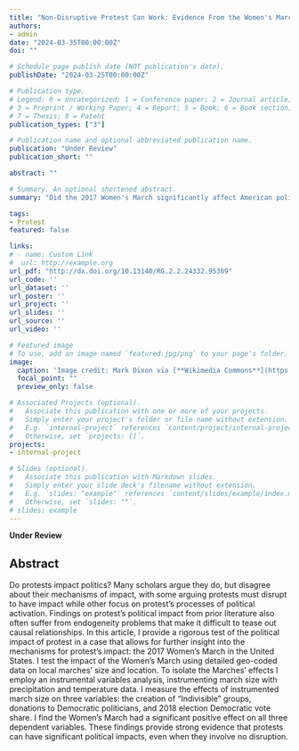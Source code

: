 ```yaml
---
title: "Non-Disruptive Protest Can Work: Evidence From the Women's March"
authors:
- admin
date: "2024-03-35T00:00:00Z"
doi: ""

# Schedule page publish date (NOT publication's date).
publishDate: "2024-03-25T00:00:00Z"

# Publication type.
# Legend: 0 = Uncategorized; 1 = Conference paper; 2 = Journal article;
# 3 = Preprint / Working Paper; 4 = Report; 5 = Book; 6 = Book section;
# 7 = Thesis; 8 = Patent
publication_types: ["3"]

# Publication name and optional abbreviated publication name.
publication: "Under Review"
publication_short: ""

abstract: ""

# Summary. An optional shortened abstract.
summary: "Did the 2017 Women's March significantly affect American politics? I use an instrumental variables approach to show significant effects positive effects on levels of future activism and the 2018 Democratic vote share." 

tags:
- Protest
featured: false

links:
# - name: Custom Link
#  url: http://example.org
url_pdf: "http://dx.doi.org/10.13140/RG.2.2.24332.95369"
url_code: ''
url_dataset: ''
url_poster: ''
url_project: ''
url_slides: ''
url_source: ''
url_video: ''

# Featured image
# To use, add an image named `featured.jpg/png` to your page's folder. 
image:
  caption: 'Image credit: Mark Dixon via [**Wikimedia Commons**](https://commons.wikimedia.org/wiki/File:Trump-WomensMarch_2017-top-1510075_%2832409710246%29.jpg)'
  focal_point: ""
  preview_only: false

# Associated Projects (optional).
#   Associate this publication with one or more of your projects.
#   Simply enter your project's folder or file name without extension.
#   E.g. `internal-project` references `content/project/internal-project/index.md`.
#   Otherwise, set `projects: []`.
projects:
- internal-project

# Slides (optional).
#   Associate this publication with Markdown slides.
#   Simply enter your slide deck's filename without extension.
#   E.g. `slides: "example"` references `content/slides/example/index.md`.
#   Otherwise, set `slides: ""`.
# slides: example
---
```

**Under Review**

## **Abstract**
Do protests impact politics? Many scholars argue they do, but disagree about their mechanisms of impact, with some arguing protests must disrupt to have impact while other focus on protest’s processes of political activation. Findings on protest’s political impact from prior literature also often suffer from endogeneity problems that make it difficult to tease out causal relationships. In this article, I provide a rigorous test of the political impact of protest in a case that allows for further insight into the mechanisms for protest’s impact: the 2017 Women’s March in the United States. I test the impact of the Women’s March using detailed geo-coded data on local marches’ size and location. To isolate the Marches’ effects I employ an instrumental variables analysis, instrumenting march size with precipitation and temperature data. I measure the effects of instrumented march size on three variables: the creation of “Indivisible” groups, donations to Democratic politicians, and 2018 election Democratic vote share. I find the Women’s March had a significant positive effect on all three dependent variables. These findings provide strong evidence that protests can have significant political impacts, even when they involve no disruption.
